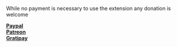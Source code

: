 While no payment is necessary to use the extension any donation is welcome

**[Paypal](https://www.paypal.com/cgi-bin/webscr?cmd=_s-xclick&hosted_button_id=UMVQJJFG4BFHW)**  
**[Patreon](https://www.patreon.com/particle)**  
**[Gratipay](https://gratipay.com/Iridium)**  